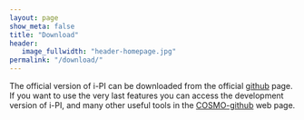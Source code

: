 ```yaml
---
layout: page
show_meta: false
title: "Download"
header:
   image_fullwidth: "header-homepage.jpg"
permalink: "/download/"
---
```


The official version of i-PI can be downloaded from the official
[github](https://github.com/i-PI) page. If you want to use the very last
features you can access the development version of i-PI, and many
other useful tools in the [COSMO-github](https://github.com/epfl-cosmo) web page.
